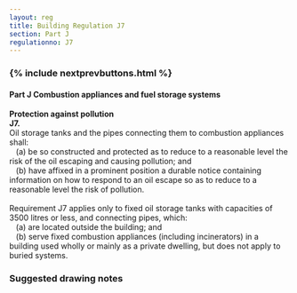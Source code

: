 ```yaml
---
layout: reg
title: Building Regulation J7
section: Part J
regulationno: J7
---
```


<div class="panel panel-primary">
  <div class="panel-heading">
    <h3 class="panel-title">
      {% include nextprevbuttons.html %}
        <h4>Part J Combustion appliances and fuel storage systems</h4>
    </h3>
  </div>
  <div class="panel-body">
    <p>
        <strong>Protection against pollution</strong><br>
        <strong>J7.</strong><br>
            Oil storage tanks and the pipes connecting them to combustion appliances shall:<br>
            &nbsp;&nbsp;&nbsp;(a) be so constructed and protected as to reduce to a reasonable level the risk of the oil escaping and causing pollution; and<br>
            &nbsp;&nbsp;&nbsp;(b) have affixed in a prominent position a durable notice containing information on how to respond to an oil escape so as to reduce to a reasonable level the risk of pollution.<br><br>
            Requirement J7 applies only to fixed oil storage tanks with capacities of 3500 litres or less, and connecting pipes, which:<br>
            &nbsp;&nbsp;&nbsp;(a) are located outside the building; and<br>
            &nbsp;&nbsp;&nbsp;(b) serve fixed combustion appliances (including incinerators) in a building used wholly or mainly as a private dwelling, but does not apply to buried systems.
    </p>
  </div>
</div>



### Suggested drawing notes